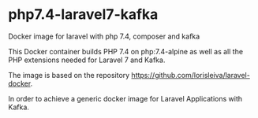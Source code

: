 # php7.4-laravel7-kafka
Docker image for laravel with php 7.4, composer and kafka

This Docker container builds PHP 7.4 on php:7.4-alpine as well as all the PHP extensions needed for Laravel 7 and Kafka.

The image is based on the repository https://github.com/lorisleiva/laravel-docker.

In order to achieve a generic docker image for Laravel Applications with Kafka.
